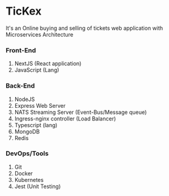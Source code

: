 # TicKex
It's an Online buying and selling of tickets web application with Microservices Architecture
### Front-End
1) NextJS (React application)
2) JavaScript (Lang)
### Back-End
1) NodeJS
2) Express Web Server 
3) NATS Streaming Server (Event-Bus/Message queue)
4) Ingress-nginx controller (Load Balancer)
5) Typescript (lang)
6) MongoDB
7) Redis
### DevOps/Tools
1) Git
2) Docker 
3) Kubernetes
4) Jest (Unit Testing)

